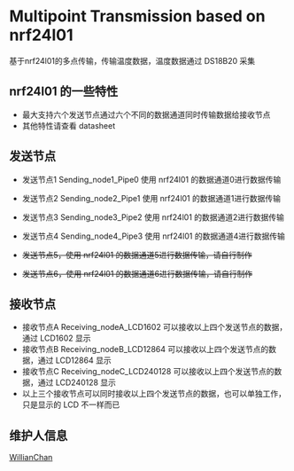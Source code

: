 # Multipoint Transmission based on nrf24l01

基于nrf24l01的多点传输，传输温度数据，温度数据通过 DS18B20 采集

## nrf24l01 的一些特性

- 最大支持六个发送节点通过六个不同的数据通道同时传输数据给接收节点
- 其他特性请查看 datasheet

## 发送节点

- 发送节点1 Sending_node1_Pipe0 使用 nrf24l01 的数据通道0进行数据传输

- 发送节点2 Sending_node2_Pipe1 使用 nrf24l01 的数据通道1进行数据传输

- 发送节点3 Sending_node3_Pipe2 使用 nrf24l01 的数据通道2进行数据传输

- 发送节点4 Sending_node4_Pipe3 使用 nrf24l01 的数据通道4进行数据传输
- ~~发送节点5，使用 nrf24l01 的数据通道5进行数据传输，请自行制作~~
- ~~发送节点6，使用 nrf24l01 的数据通道6进行数据传输，请自行制作~~

## 接收节点

- 接收节点A Receiving_nodeA_LCD1602 可以接收以上四个发送节点的数据，通过 LCD1602 显示
- 接收节点B Receiving_nodeB_LCD12864 可以接收以上四个发送节点的数据，通过 LCD12864 显示
- 接收节点C Receiving_nodeC_LCD240128 可以接收以上四个发送节点的数据，通过 LCD240128 显示
- 以上三个接收节点可以同时接收以上四个发送节点的数据，也可以单独工作，只是显示的 LCD 不一样而已

## 维护人信息

[WillianChan](https://github.com/willianchanlovegithub)

